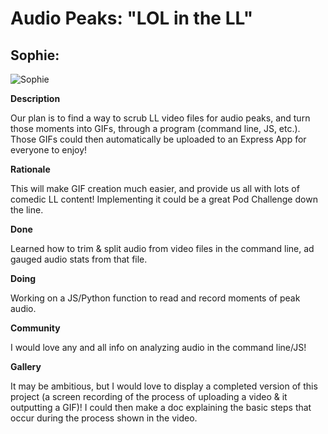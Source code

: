 # Audio Peaks: "LOL in the LL"

## Sophie:
![Sophie](https://lh3.googleusercontent.com/rFoWFmwzGygmbZWr6tgjYl5ifo_xNmHmJysJlttKuGYvot2F58Bmy7ZobUqW-8xpDsefwm5b81F6oDvEftZXv9-GSOj_O0w9b8pJNEgdnNjwHjDYPD8uvnBnke0iS_PzKKf6zO3n)

**Description**

Our plan is to find a way to scrub LL video files for audio peaks, and turn those moments into GIFs, through a program (command line, JS, etc.). Those GIFs could then automatically be uploaded to an Express App for everyone to enjoy!


**Rationale**

This will make GIF creation much easier, and provide us all with lots of comedic LL content! Implementing it could be a great Pod Challenge down the line.

**Done**


Learned how to trim & split audio from video files in the command line, ad gauged audio stats from that file.


**Doing**


Working on a JS/Python function to read and record moments of peak audio.


**Community**


I would love any and all info on analyzing audio in the command line/JS!


**Gallery**


It may be ambitious, but I would love to display a completed version of this project (a screen recording of the process of uploading a video & it outputting a GIF)! I could then make a doc explaining the basic steps that occur during the process shown in the video.

